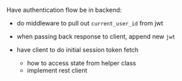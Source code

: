 Have authentication flow be in backend:
- do middleware to pull out `current_user_id` from jwt
- when passing back response to client, append new `jwt`

- have client to do initial session token fetch
  - how to access state from helper class
  - implement rest client

